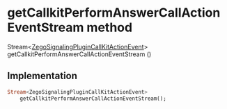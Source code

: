 


# getCallkitPerformAnswerCallActionEventStream method








Stream&lt;[ZegoSignalingPluginCallKitActionEvent](../../zego_uikit_prebuilt_live_audio_room/ZegoSignalingPluginCallKitActionEvent-class.md)> getCallkitPerformAnswerCallActionEventStream
()








## Implementation

```dart
Stream<ZegoSignalingPluginCallKitActionEvent>
    getCallkitPerformAnswerCallActionEventStream();
```







